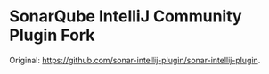 SonarQube IntelliJ Community Plugin Fork
===================================
      
Original: https://github.com/sonar-intellij-plugin/sonar-intellij-plugin.
